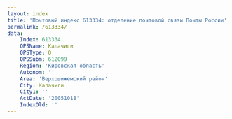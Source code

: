 ```yaml
---
layout: index
title: 'Почтовый индекс 613334: отделение почтовой связи Почты России'
permalink: /613334/
data:
    Index: 613334
    OPSName: Калачиги
    OPSType: О
    OPSSubm: 612099
    Region: 'Кировская область'
    Autonom: ''
    Area: 'Верхошижемский район'
    City: Калачиги
    City1: ''
    ActDate: '20051018'
    IndexOld: ''
---
```

